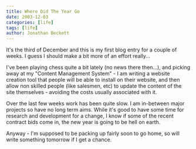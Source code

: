 ```yaml
---
title: Where Did The Year Go
date: 2003-12-03
categories: [life]
tags: [life]
author: Jonathan Beckett
---
```


It's the third of December and this is my first blog entry for a couple of weeks. I guess I should make a bit more of an effort really...

I've been playing chess quite a bit lately (no news there then...), and picking away at my "Content Management System" - I am writing a website creation tool that people will be able to install on their website, and then allow non skilled people (like salesmen, etc) to update the content of the site themselves - avoiding the costs usually associated with it.

Over the last few weeks work has been quite slow. I am in-between major projects so have no long term aims. While it's good to have some time for research and development for a change, I know if some of the recent contract bids come in, the new year is going to be hell on earth.

Anyway - I'm supposed to be packing up fairly soon to go home, so will write something tomorrow if I get a chance.